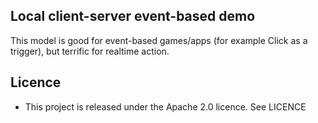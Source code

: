  ## Local client-server event-based demo

This model is good for event-based games/apps (for example Click as a trigger), but terrific for realtime action.

## Licence
* This project is released under the Apache 2.0 licence. See LICENCE
